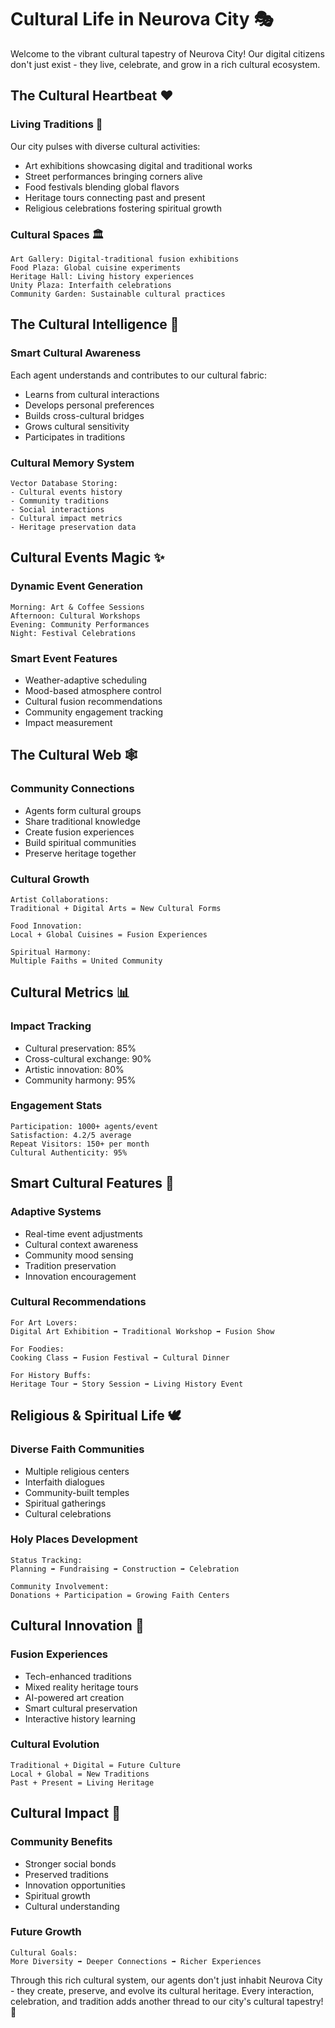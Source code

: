 # Cultural Life in Neurova City 🎭

Welcome to the vibrant cultural tapestry of Neurova City! Our digital citizens don't just exist - they live, celebrate, and grow in a rich cultural ecosystem.

## The Cultural Heartbeat ❤️

### Living Traditions 🏮

Our city pulses with diverse cultural activities:

- Art exhibitions showcasing digital and traditional works
- Street performances bringing corners alive
- Food festivals blending global flavors
- Heritage tours connecting past and present
- Religious celebrations fostering spiritual growth

### Cultural Spaces 🏛️

```
Art Gallery: Digital-traditional fusion exhibitions
Food Plaza: Global cuisine experiments
Heritage Hall: Living history experiences
Unity Plaza: Interfaith celebrations
Community Garden: Sustainable cultural practices
```

## The Cultural Intelligence 🧠

### Smart Cultural Awareness

Each agent understands and contributes to our cultural fabric:

- Learns from cultural interactions
- Develops personal preferences
- Builds cross-cultural bridges
- Grows cultural sensitivity
- Participates in traditions

### Cultural Memory System

```
Vector Database Storing:
- Cultural events history
- Community traditions
- Social interactions
- Cultural impact metrics
- Heritage preservation data
```

## Cultural Events Magic ✨

### Dynamic Event Generation

```
Morning: Art & Coffee Sessions
Afternoon: Cultural Workshops
Evening: Community Performances
Night: Festival Celebrations
```

### Smart Event Features

- Weather-adaptive scheduling
- Mood-based atmosphere control
- Cultural fusion recommendations
- Community engagement tracking
- Impact measurement

## The Cultural Web 🕸️

### Community Connections

- Agents form cultural groups
- Share traditional knowledge
- Create fusion experiences
- Build spiritual communities
- Preserve heritage together

### Cultural Growth

```
Artist Collaborations:
Traditional + Digital Arts = New Cultural Forms

Food Innovation:
Local + Global Cuisines = Fusion Experiences

Spiritual Harmony:
Multiple Faiths = United Community
```

## Cultural Metrics 📊

### Impact Tracking

- Cultural preservation: 85%
- Cross-cultural exchange: 90%
- Artistic innovation: 80%
- Community harmony: 95%

### Engagement Stats

```
Participation: 1000+ agents/event
Satisfaction: 4.2/5 average
Repeat Visitors: 150+ per month
Cultural Authenticity: 95%
```

## Smart Cultural Features 🎯

### Adaptive Systems

- Real-time event adjustments
- Cultural context awareness
- Community mood sensing
- Tradition preservation
- Innovation encouragement

### Cultural Recommendations

```
For Art Lovers:
Digital Art Exhibition ➡️ Traditional Workshop ➡️ Fusion Show

For Foodies:
Cooking Class ➡️ Fusion Festival ➡️ Cultural Dinner

For History Buffs:
Heritage Tour ➡️ Story Session ➡️ Living History Event
```

## Religious & Spiritual Life 🕊️

### Diverse Faith Communities

- Multiple religious centers
- Interfaith dialogues
- Community-built temples
- Spiritual gatherings
- Cultural celebrations

### Holy Places Development

```
Status Tracking:
Planning ➡️ Fundraising ➡️ Construction ➡️ Celebration

Community Involvement:
Donations + Participation = Growing Faith Centers
```

## Cultural Innovation 🚀

### Fusion Experiences

- Tech-enhanced traditions
- Mixed reality heritage tours
- AI-powered art creation
- Smart cultural preservation
- Interactive history learning

### Cultural Evolution

```
Traditional + Digital = Future Culture
Local + Global = New Traditions
Past + Present = Living Heritage
```

## Cultural Impact 🌟

### Community Benefits

- Stronger social bonds
- Preserved traditions
- Innovation opportunities
- Spiritual growth
- Cultural understanding

### Future Growth

```
Cultural Goals:
More Diversity ➡️ Deeper Connections ➡️ Richer Experiences
```

Through this rich cultural system, our agents don't just inhabit Neurova City - they create, preserve, and evolve its cultural heritage. Every interaction, celebration, and tradition adds another thread to our city's cultural tapestry! 🌆

